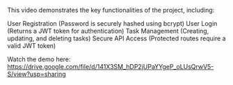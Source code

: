 This video demonstrates the key functionalities of the project, including:

User Registration (Password is securely hashed using bcrypt) User Login (Returns a JWT token for authentication) Task Management (Creating, updating, and deleting tasks) Secure API Access (Protected routes require a valid JWT token)

Watch the demo here: https://drive.google.com/file/d/141X3SM_hDP2jUPaYYgeP_oLUsQrwV5-S/view?usp=sharing